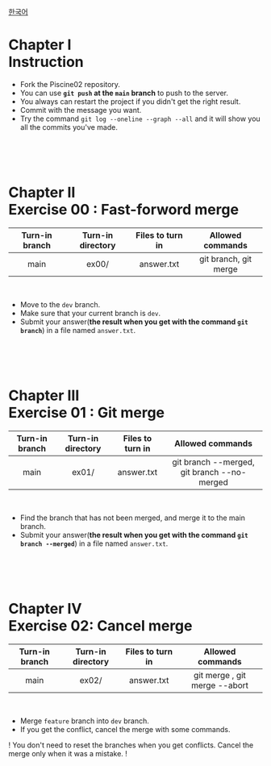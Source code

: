 [한국어](README.kr.md)
# Chapter Ⅰ<br>Instruction

- Fork the Piscine02 repository.
- You can use **`git push` at the `main` branch** to push to the server.
- You always can restart the project if you didn't get the right result.
- Commit with the message you want.
- Try the command `git log --oneline --graph --all` and it will show you all the commits you've made.

<br>
<br>
<br>

# Chapter Ⅱ<br>Exercise 00 : Fast-forword merge

| Turn-in branch | Turn-in directory | Files to turn in | Allowed commands |
|:--:|:--:|:--:|:--:|
| main | ex00/ | answer.txt | git branch, git merge |

<br>

- Move to the `dev` branch.
- Make sure that your current branch is `dev`.
- Submit your answer(**the result when you get with the command `git branch`**) in a file named `answer.txt`.

<br>
<br>
<br>

# Chapter Ⅲ<br>Exercise 01 : Git merge

| Turn-in branch | Turn-in directory | Files to turn in | Allowed commands |
|:--:|:--:|:--:|:--:|
| main | ex01/ | answer.txt | git branch --merged, git branch --no-merged|

<br>

- Find the branch that has not been merged, and merge it to the main branch.
- Submit your answer(**the result when you get with the command `git branch --merged`**) in a file named `answer.txt`. 

<br>
<br>
<br>


# Chapter Ⅳ<br>Exercise 02: Cancel merge

| Turn-in branch | Turn-in directory | Files to turn in | Allowed commands |
|:--:|:--:|:--:|:--:|
| main | ex02/ | answer.txt | git merge , git merge --abort|

<br>

- Merge `feature` branch into `dev` branch.
- If you get the conflict, cancel the merge with some commands.


! You don't need to reset the branches when you get conflicts. Cancel the merge only when it was a mistake. !